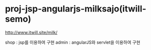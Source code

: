 # proj-jsp-angularjs-milksajo(itwill-semo)

http://www.itwill.site/milk/

shop : jsp를 이용하여 구현
admin : angularJS와 servlet을 이용하여 구현
